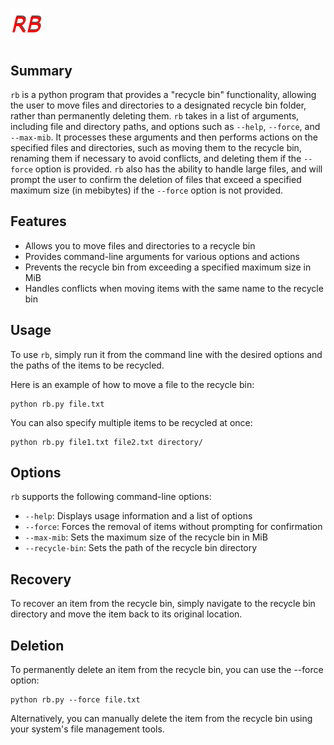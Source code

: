 # <img src="rb.png">

## Summary
`rb` is a python program that provides a "recycle bin" functionality, allowing the user to move files and directories to a designated recycle bin folder, rather than permanently deleting them. `rb` takes in a list of arguments, including file and directory paths, and options such as `--help`, `--force`, and `--max-mib`. It processes these arguments and then performs actions on the specified files and directories, such as moving them to the recycle bin, renaming them if necessary to avoid conflicts, and deleting them if the `--force` option is provided. `rb` also has the ability to handle large files, and will prompt the user to confirm the deletion of files that exceed a specified maximum size (in mebibytes) if the `--force` option is not provided.

## Features
- Allows you to move files and directories to a recycle bin
- Provides command-line arguments for various options and actions
- Prevents the recycle bin from exceeding a specified maximum size in MiB
- Handles conflicts when moving items with the same name to the recycle bin

## Usage
To use `rb`, simply run it from the command line with the desired options and the paths of the items to be recycled.

Here is an example of how to move a file to the recycle bin:

    python rb.py file.txt

You can also specify multiple items to be recycled at once:

    python rb.py file1.txt file2.txt directory/

## Options
`rb` supports the following command-line options:

- `--help`: Displays usage information and a list of options
- `--force`: Forces the removal of items without prompting for confirmation
- `--max-mib`: Sets the maximum size of the recycle bin in MiB
- `--recycle-bin`: Sets the path of the recycle bin directory

## Recovery
To recover an item from the recycle bin, simply navigate to the recycle bin directory and move the item back to its original location.

## Deletion
To permanently delete an item from the recycle bin, you can use the --force option:

    python rb.py --force file.txt

Alternatively, you can manually delete the item from the recycle bin using your system's file management tools.